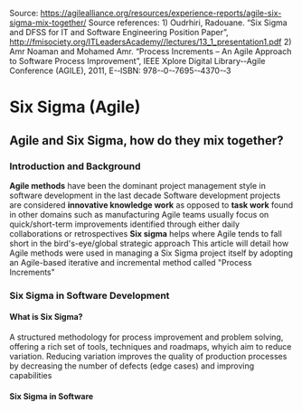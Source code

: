 Source: https://agilealliance.org/resources/experience-reports/agile-six-sigma-mix-together/
Source references: 1) Oudrhiri, Radouane. “Six Sigma and DFSS for IT and Software Engineering Position Paper”, http://fmisociety.org/ITLeadersAcademy//lectures/13_1_presentation1.pdf
2) Amr Noaman and Mohamed Amr. “Process Increments – An Agile Approach to Software Process Improvement”, IEEE Xplore Digital Library-­‐Agile Conference (AGILE), 2011, E-­‐ISBN: 978-­‐0-­‐7695-­‐4370-­‐3
# Six Sigma (Agile)
## Agile and Six Sigma, how do they mix together?
### Introduction and Background
**Agile methods** have been the dominant project management style in software development in the last decade
Software development projects are considered **innovative knowledge work** as opposed to **task work** found in other domains such as manufacturing
Agile teams usually focus on quick/short-term improvements identified through either daily collaborations or retrospectives
**Six sigma** helps where Agile tends to fall short in the bird's-eye/global strategic approach
This article will detail how Agile methods were used in managing a Six Sigma project itself by adopting an Agile-based iterative and incremental method called "Process Increments"

### Six Sigma in Software Development
#### What is Six Sigma?
A structured methodology for process improvement and problem solving, offering a rich set of tools, techniques and roadmaps, whyich aim to reduce variation.
Reducing variation improves the quality of production processes by decreasing the number of defects (edge cases) and improving capabilities

#### Six Sigma in Software

